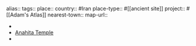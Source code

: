alias::
tags::
place::
country:: #Iran 
place-type:: #[[ancient site]] 
project:: #[[Adam's Atlas]] 
nearest-town::
map-url::

-
- [Anahita Temple](https://archi-west.tripod.com/anahita.htm)
-